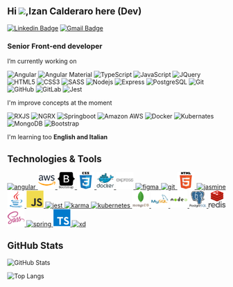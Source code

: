 ## Hi <img src="https://media.giphy.com/media/hvRJCLFzcasrR4ia7z/giphy.gif" width="25px">,Izan Calderaro here (Dev) 

[![Linkedin Badge](https://img.shields.io/badge/Linkedin-izancalderaro-blue?style=flat-square&logo=Linkedin&logoColor=white&link=https://www.linkedin.com/in/izan-calderaro/)](https://www.linkedin.com/in/izan-calderaro/) [![Gmail Badge](https://img.shields.io/badge/Gmail-izancalderaro@gmail.com-c14438?style=flat-square&logo=Gmail&logoColor=white&link=mailto:izancalderaro@gmail.com)](mailto:izancalderaro@gmail.com)

### Senior Front-end developer

I’m currently working on<br>

![Angular](https://img.shields.io/badge/-Angular-C14438?style=flat-square&logo=angular)
![Angular Material](https://img.shields.io/badge/-AngularMaterial-3F51B5?style=flat-square&logo=material)
![TypeScript](https://img.shields.io/badge/-TypeScript-F1F2F3?style=flat-square&logo=typescript)
![JavaScript](https://img.shields.io/badge/-JavaScript-F1F2F3?style=flat-square&logo=javascript)
![JQuery](https://img.shields.io/badge/-Jquery-blue?style=flat-square&logo=jquery)
![HTML5](https://img.shields.io/badge/-HTML5-E34F26?style=flat-square&logo=html5&logoColor=white)
![CSS3](https://img.shields.io/badge/-CSS3-1572B6?style=flat-square&logo=css3)
![SASS](https://img.shields.io/badge/-SASS-F1F2F3?style=flat-square&logo=sass)
![Nodejs](https://img.shields.io/badge/-Nodejs-F1F2F3?style=flat-square&logo=Node.js)
![Express](https://img.shields.io/badge/-Express-black?style=flat-square&logo=express)
![PostgreSQL](https://img.shields.io/badge/-PostgreSQL-F1F2F3?style=flat-square&logo=postgresql)
![Git](https://img.shields.io/badge/-Git-F1F2F3?style=flat-square&logo=git)
![GitHub](https://img.shields.io/badge/-GitHub-black?style=flat-square&logo=github)
![GitLab](https://img.shields.io/badge/-GitLab-F1F2F3?style=flat-square&logo=gitlab)
![Jest](https://img.shields.io/badge/-Jest-15C213?style=flat-square&logo=jest)

I'm improve concepts at the moment<br>

![RXJS](https://img.shields.io/badge/-RXJS-D81B60?style=flat-square&logo=reaciveprogramming)
![NGRX](https://img.shields.io/badge/-NGRX-D81B60?style=flat-square&logo=ngrx)
![Springboot](https://img.shields.io/badge/-Springboot-F1F2F3?style=flat-square&logo=springboot)
![Amazon AWS](https://img.shields.io/badge/Amazon%20AWS-000?style=flat-square&logo=amazon-aws)
![Docker](https://img.shields.io/badge/-Kubernates-F1F2F3?style=flat-square&logo=kubernates)
![Kubernates](https://img.shields.io/badge/-Docker-F1F2F3?style=flat-square&logo=docker)
![MongoDB](https://img.shields.io/badge/-MongoDB-F1F2F3?style=flat-square&logo=mongodb)
![Bootstrap](https://img.shields.io/badge/-Bootstrap-F1F2F3?style=flat-square&logo=bootstrap)

I'm learning too **English and Italian**


<!-- [![izancalderaro's wakatime stats](https://github-readme-stats.vercel.app/api/wakatime?username=izancalderaro)](https://github.com/izancalderaro/) -->

## Technologies & Tools

<p align="justify"> <a href="https://angular.io" target="_blank" rel="noreferrer"> <img src="https://angular.io/assets/images/logos/angular/angular.svg" alt="angular" width="40" height="40"/> </a> <a href="https://aws.amazon.com" target="_blank" rel="noreferrer"> <img src="https://raw.githubusercontent.com/devicons/devicon/master/icons/amazonwebservices/amazonwebservices-original-wordmark.svg" alt="aws" width="40" height="40"/> </a> <a href="https://getbootstrap.com" target="_blank" rel="noreferrer"> <img src="https://raw.githubusercontent.com/devicons/devicon/master/icons/bootstrap/bootstrap-plain-wordmark.svg" alt="bootstrap" width="40" height="40"/> </a> <a href="https://www.w3schools.com/css/" target="_blank" rel="noreferrer"> <img src="https://raw.githubusercontent.com/devicons/devicon/master/icons/css3/css3-original-wordmark.svg" alt="css3" width="40" height="40"/> </a> <a href="https://www.docker.com/" target="_blank" rel="noreferrer"> <img src="https://raw.githubusercontent.com/devicons/devicon/master/icons/docker/docker-original-wordmark.svg" alt="docker" width="40" height="40"/> </a> <a href="https://expressjs.com" target="_blank" rel="noreferrer"> <img src="https://raw.githubusercontent.com/devicons/devicon/master/icons/express/express-original-wordmark.svg" alt="express" width="40" height="40"/> </a> <a href="https://www.figma.com/" target="_blank" rel="noreferrer"> <img src="https://www.vectorlogo.zone/logos/figma/figma-icon.svg" alt="figma" width="40" height="40"/> </a> <a href="https://git-scm.com/" target="_blank" rel="noreferrer"> <img src="https://www.vectorlogo.zone/logos/git-scm/git-scm-icon.svg" alt="git" width="40" height="40"/> </a> <a href="https://www.w3.org/html/" target="_blank" rel="noreferrer"> <img src="https://raw.githubusercontent.com/devicons/devicon/master/icons/html5/html5-original-wordmark.svg" alt="html5" width="40" height="40"/> </a> <a href="https://jasmine.github.io/" target="_blank" rel="noreferrer"> <img src="https://www.vectorlogo.zone/logos/jasmine/jasmine-icon.svg" alt="jasmine" width="40" height="40"/> </a> <a href="https://www.java.com" target="_blank" rel="noreferrer"> <img src="https://raw.githubusercontent.com/devicons/devicon/master/icons/java/java-original.svg" alt="java" width="40" height="40"/> </a> <a href="https://developer.mozilla.org/en-US/docs/Web/JavaScript" target="_blank" rel="noreferrer"> <img src="https://raw.githubusercontent.com/devicons/devicon/master/icons/javascript/javascript-original.svg" alt="javascript" width="40" height="40"/> </a> <a href="https://jestjs.io" target="_blank" rel="noreferrer"> <img src="https://www.vectorlogo.zone/logos/jestjsio/jestjsio-icon.svg" alt="jest" width="40" height="40"/> </a> <a href="https://karma-runner.github.io/latest/index.html" target="_blank" rel="noreferrer"> <img src="https://raw.githubusercontent.com/detain/svg-logos/780f25886640cef088af994181646db2f6b1a3f8/svg/karma.svg" alt="karma" width="40" height="40"/> </a> <a href="https://kubernetes.io" target="_blank" rel="noreferrer"> <img src="https://www.vectorlogo.zone/logos/kubernetes/kubernetes-icon.svg" alt="kubernetes" width="40" height="40"/> </a> <a href="https://www.mongodb.com/" target="_blank" rel="noreferrer"> <img src="https://raw.githubusercontent.com/devicons/devicon/master/icons/mongodb/mongodb-original-wordmark.svg" alt="mongodb" width="40" height="40"/> </a> <a href="https://www.mysql.com/" target="_blank" rel="noreferrer"> <img src="https://raw.githubusercontent.com/devicons/devicon/master/icons/mysql/mysql-original-wordmark.svg" alt="mysql" width="40" height="40"/> </a> <a href="https://nodejs.org" target="_blank" rel="noreferrer"> <img src="https://raw.githubusercontent.com/devicons/devicon/master/icons/nodejs/nodejs-original-wordmark.svg" alt="nodejs" width="40" height="40"/> </a> <a href="https://www.postgresql.org" target="_blank" rel="noreferrer"> <img src="https://raw.githubusercontent.com/devicons/devicon/master/icons/postgresql/postgresql-original-wordmark.svg" alt="postgresql" width="40" height="40"/> </a> <a href="https://redis.io" target="_blank" rel="noreferrer"> <img src="https://raw.githubusercontent.com/devicons/devicon/master/icons/redis/redis-original-wordmark.svg" alt="redis" width="40" height="40"/> </a> <a href="https://sass-lang.com" target="_blank" rel="noreferrer"> <img src="https://raw.githubusercontent.com/devicons/devicon/master/icons/sass/sass-original.svg" alt="sass" width="40" height="40"/> </a> <a href="https://spring.io/" target="_blank" rel="noreferrer"> <img src="https://www.vectorlogo.zone/logos/springio/springio-icon.svg" alt="spring" width="40" height="40"/> </a> <a href="https://www.typescriptlang.org/" target="_blank" rel="noreferrer"> <img src="https://raw.githubusercontent.com/devicons/devicon/master/icons/typescript/typescript-original.svg" alt="typescript" width="40" height="40"/> </a> <a href="https://www.adobe.com/products/xd.html" target="_blank" rel="noreferrer"> <img src="https://cdn.worldvectorlogo.com/logos/adobe-xd.svg" alt="xd" width="40" height="40"/> </a> </p>

## GitHub Stats


![GitHub Stats](https://github-readme-stats.vercel.app/api?username=izancalderaro&show_icons=true&theme=gruvbox)

![Top Langs](https://github-readme-stats.vercel.app/api/top-langs?username=izancalderaro&hide=TeX&layout=compact&size_weight=0.1&count_weight=0.9&theme=gruvbox)




